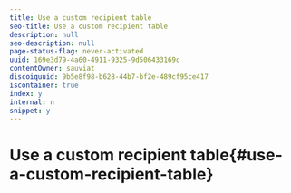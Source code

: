 ```yaml
---
title: Use a custom recipient table
seo-title: Use a custom recipient table
description: null
seo-description: null
page-status-flag: never-activated
uuid: 169e3d79-4a60-4911-9325-9d506433169c
contentOwner: sauviat
discoiquuid: 9b5e8f98-b628-44b7-bf2e-489cf95ce417
iscontainer: true
index: y
internal: n
snippet: y
---
```


# Use a custom recipient table{#use-a-custom-recipient-table}

